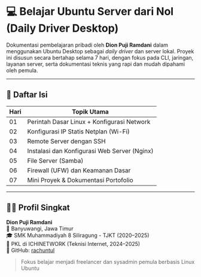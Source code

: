 # 💻 Belajar Ubuntu Server dari Nol (Daily Driver Desktop)

Dokumentasi pembelajaran pribadi oleh **Dion Puji Ramdani** dalam menggunakan Ubuntu Desktop sebagai _daily driver_ dan server lokal. Proyek ini disusun secara bertahap selama 7 hari, dengan fokus pada CLI, jaringan, layanan server, serta dokumentasi teknis yang rapi dan mudah dipahami oleh pemula.

---

## 🧭 Daftar Isi

| Hari | Topik Utama
|------|---------------------------------------------
| 01   | Perintah Dasar Linux + Konfigurasi Network
| 02   | Konfigurasi IP Statis Netplan (Wi-Fi)
| 03   | Remote Server dengan SSH
| 04   | Instalasi dan Konfigurasi Web Server (Nginx)
| 05   | File Server (Samba)
| 06   | Firewall (UFW) dan Keamanan Dasar
| 07   | Mini Proyek & Dokumentasi Portofolio

---

## 🧑‍💻 Profil Singkat

**Dion Puji Ramdani**  
📍 Banyuwangi, Jawa Timur  
🎓 SMK Muhammadiyah 8 Siliragung - TJKT (2020–2025)  
💼 PKL di ICHINETWORK (Teknisi Internet, 2024–2025)  
🔗 GitHub: [rachuntul](https://github.com/rachuntul)

> Fokus belajar menjadi freelancer dan sysadmin pemula berbasis Linux Ubuntu

